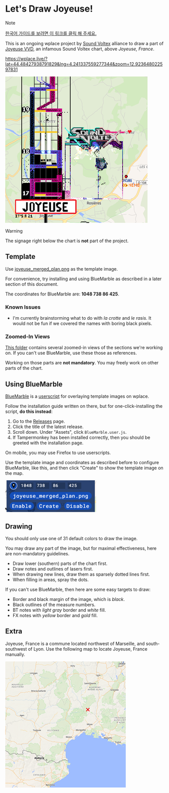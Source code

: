 # Let's Draw Joyeuse!

> [!NOTE]
> [한국어 가이드를 보려면 이 링크를 클릭 해 주세요.](./README.ko.md)

This is an ongoing wplace project by [Sound Voltex](https://wplace.live/join?id=01989f5c-68ff-7a63-8f28-d965e94dbab1) alliance to draw a part of [Joyeuse VVD](https://youtu.be/g8KqV90aeg8?t=26s), an infamous Sound Voltex chart, above *Joyeuse, France*.

<https://wplace.live/?lat=44.48427938791829&lng=4.241337559277344&zoom=12.923648022597831>

![Birds-eye View Image](./doc/main.png)

> [!WARNING]
> The signage right below the chart is **not** part of the project.

## Template

Use [joyeuse_merged_plan.png](./joyeuse_merged_plan.png) as the template image.

For convenience, try installing and using BlueMarble as described in a later section of this document.

The coordinates for BlueMarble are: **1048 738 86 425**. 

### Known Issues

- I'm currently brainstorming what to do with *la crotte* and *le rasis*. It would not be fun if we covered the names with boring black pixels.

### Zoomed-In Views

[This folder](./doc/zoom-in/) contains several zoomed-in views of the sections we're working on.
If you can't use BlueMarble, use these those as references.

Working on those parts are **not mandatory**. You may freely work on other parts of the chart.

## Using BlueMarble

[BlueMarble](https://github.com/SwingTheVine/Wplace-BlueMarble) is a [userscript](https://en.wikipedia.org/wiki/Userscript) for overlaying template images on wplace.

Follow the installation guide written on there, but for one-click-installing the script, **do this instead**:

1. Go to the [Releases](https://github.com/SwingTheVine/Wplace-BlueMarble/releases) page.
2. Click the title of the latest release.
3. Scroll down. Under "Assets", click `BlueMarble.user.js`.
4. If Tampermonkey has been installed correctly, then you should be greeted with the installation page.

On mobile, you may use Firefox to use userscripts.

Use the template image and coordinates as described before to configure BlueMarble, like this, and then click "Create" to show the template image on the map.

![Configuring BlueMarble](./doc/bluemarble.png)

## Drawing

You should only use one of 31 default colors to draw the image.

You may draw any part of the image, but for maximal effectiveness, here are non-mandatory guidelines.

- Draw lower (southern) parts of the chart first.
- Draw notes and outlines of lasers first.
- When drawing new lines, draw them as sparsely dotted lines first.
- When filling in areas, spray the dots.

If you can't use BlueMarble, then here are some easy targets to draw:

- Border and black margin of the image, which is *black*.
- Black outlines of the measure numbers.
- BT notes with *light gray* border and *white* fill.
- FX notes with *yellow* border and *gold* fill.

## Extra

Joyeuse, France is a commune located northwest of Marseille, and south-southwest of Lyon.
Use the following map to locate Joyeuse, France manually.

![Location of Joyeuse, France](./doc/location.png)
